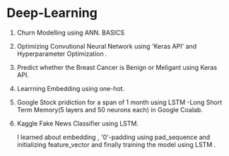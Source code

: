 # Deep-Learning
1. Churn Modelling using ANN. BASICS
2. Optimizing Convutional Neural Network using 'Keras API' and Hyperparameter Optimization .
3. Predict whether the  Breast Cancer is Benign or Meligant using Keras API.
4. Learrning Embedding using one-hot.
5. Google Stock pridiction for a span of 1 month using LSTM -Long Short Term Memory(5 layers and 50 neurons each) in Google Coalab.
6. Kaggle Fake News Classifier using LSTM.
   
   I learned about embedding , '0'-padding using pad_sequence and initializing feature_vector and finally training the model using LSTM .
